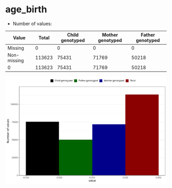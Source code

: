 # age_birth
- Number of values:

| Value | Total | Child genotyped | Mother genotyped | Father genotyped |
| ----- | ----- | --------------- | ---------------- | ---------------- |
| Missing | 0 | 0 | 0 | 0 |
| Non-missing | 113623 | 75431 | 71769 | 50218 |
| 0 | 113623 | 75431 | 71769 | 50218 |



![](age_birth_n.png)



